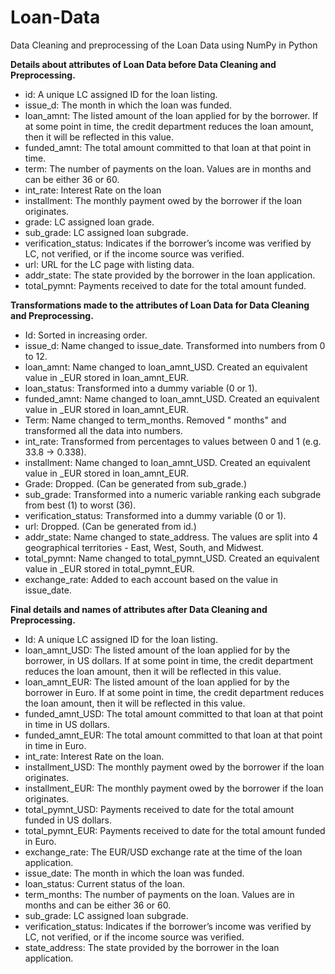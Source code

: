 # Loan-Data
Data Cleaning and preprocessing of the Loan Data using NumPy in Python

**Details about attributes of Loan Data before Data Cleaning and Preprocessing.**

-	id: A unique LC assigned ID for the loan listing.
-	issue_d: The month in which the loan was funded.
-	loan_amnt: The listed amount of the loan applied for by the borrower. If at some point in time, the credit department reduces the loan amount, then it will be reflected in this value.
-	funded_amnt: The total amount committed to that loan at that point in time.
-	term: The number of payments on the loan. Values are in months and can be either 36 or 60.
-	int_rate: Interest Rate on the loan
-	installment: The monthly payment owed by the borrower if the loan originates.
-	grade: LC assigned loan grade.
-	sub_grade: LC assigned loan subgrade.
-	verification_status: Indicates if the borrower’s income was verified by LC, not verified, or if the income source was verified.
-	url: URL for the LC page with listing data.
-	addr_state: The state provided by the borrower in the loan application.
-	total_pymnt: Payments received to date for the total amount funded.


**Transformations made to the attributes of Loan Data for Data Cleaning and Preprocessing.**

-	Id: Sorted in increasing order. 
-	issue_d: Name changed to issue_date. Transformed into numbers from 0 to 12. 
-	loan_amnt: Name changed to loan_amnt_USD. Created an equivalent value in _EUR stored in loan_amnt_EUR.
-	loan_status: Transformed into a dummy variable (0 or 1).
-	funded_amnt: Name changed to loan_amnt_USD. Created an equivalent value in _EUR stored in loan_amnt_EUR.
-	Term: Name changed to term_months. Removed " months" and transformed all the data into numbers.
-	int_rate: Transformed from percentages to values between 0 and 1 (e.g. 33.8 -> 0.338).
-	installment: Name changed to loan_amnt_USD. Created an equivalent value in _EUR stored in loan_amnt_EUR.
-	Grade: Dropped. (Can be generated from sub_grade.)
-	sub_grade: Transformed into a numeric variable ranking each subgrade from best (1) to worst (36).
-	verification_status: Transformed into a dummy variable (0 or 1).
-	url: Dropped. (Can be generated from id.)
-	addr_state: Name changed to state_address. The values are split into 4 geographical territories - East, West, South, and Midwest.
-	total_pymnt: Name changed to total_pymnt_USD. Created an equivalent value in _EUR stored in total_pymnt_EUR.
-	exchange_rate: Added to each account based on the value in issue_date.


**Final details and names of attributes after Data Cleaning and Preprocessing.**

-	Id: A unique LC assigned ID for the loan listing.
-	loan_amnt_USD: The listed amount of the loan applied for by the borrower, in US dollars. If at some point in time, the credit department reduces the loan amount, then it will be reflected in this value.
-	loan_amnt_EUR: The listed amount of the loan applied for by the borrower in Euro. If at some point in time, the credit department reduces the loan amount, then it will be reflected in this value.
-	funded_amnt_USD: The total amount committed to that loan at that point in time in US dollars.
-	funded_amnt_EUR: The total amount committed to that loan at that point in time in Euro.
-	int_rate: Interest Rate on the loan.
-	installment_USD: The monthly payment owed by the borrower if the loan originates.
-	installment_EUR: The monthly payment owed by the borrower if the loan originates.
-	total_pymnt_USD: Payments received to date for the total amount funded in US dollars.
-	total_pymnt_EUR: Payments received to date for the total amount funded in Euro. 
-	exchange_rate: The EUR/USD exchange rate at the time of the loan application.
-	issue_date: The month in which the loan was funded.
-	loan_status: Current status of the loan.
-	term_months: The number of payments on the loan. Values are in months and can be either 36 or 60.
-	sub_grade: LC assigned loan subgrade.
-	verification_status: Indicates if the borrower’s income was verified by LC, not verified, or if the income source was verified.
-	state_address: The state provided by the borrower in the loan application.
